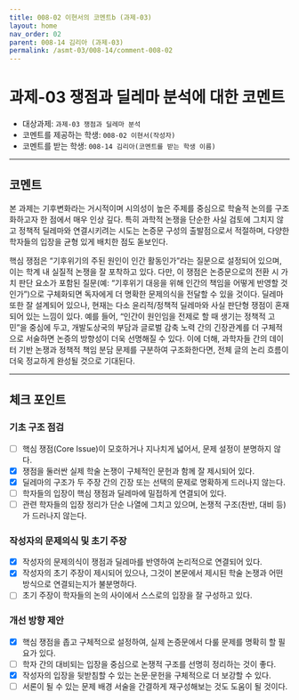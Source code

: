 ```yaml
---
title: 008-02 이현서의 코멘트b (과제-03) 
layout: home
nav_order: 02
parent: 008-14 김리아 (과제-03)
permalink: /asmt-03/008-14/comment-008-02
---
```


# 과제-03 쟁점과 딜레마 분석에 대한 코멘트

- 대상과제: `과제-03 쟁점과 딜레마 분석`
- 코멘트를 제공하는 학생: `008-02 이현서(작성자)` 
- 코멘트를 받는 학생: `008-14 김리아(코멘트를 받는 학생 이름)` 

---

## 코멘트

본 과제는 기후변화라는 거시적이며 시의성이 높은 주제를 중심으로 학술적 논의를 구조화하고자 한 점에서 매우 인상 깊다. 특히 과학적 논쟁을 단순한 사실 검토에 그치지 않고 정책적 딜레마와 연결시키려는 시도는 논증문 구성의 출발점으로서 적절하며, 다양한 학자들의 입장을 균형 있게 배치한 점도 돋보인다.

핵심 쟁점은 “기후위기의 주된 원인이 인간 활동인가”라는 질문으로 설정되어 있으며, 이는 학계 내 실질적 논쟁을 잘 포착하고 있다. 다만, 이 쟁점은 논증문으로의 전환 시 가치 판단 요소가 포함된 질문(예: “기후위기 대응을 위해 인간의 책임을 어떻게 반영할 것인가”)으로 구체화되면 독자에게 더 명확한 문제의식을 전달할 수 있을 것이다. 딜레마 또한 잘 설계되어 있으나, 현재는 다소 윤리적/정책적 딜레마와 사실 판단형 쟁점이 혼재되어 있는 느낌이 있다. 예를 들어, “인간이 원인임을 전제로 할 때 생기는 정책적 고민”을 중심에 두고, 개발도상국의 부담과 글로벌 감축 노력 간의 긴장관계를 더 구체적으로 서술하면 논증의 방향성이 더욱 선명해질 수 있다. 이에 더해, 과학자들 간의 데이터 기반 논쟁과 정책적 책임 분담 문제를 구분하여 구조화한다면, 전체 글의 논리 흐름이 더욱 정교하게 완성될 것으로 기대된다.

---

## 체크 포인트

### **기초 구조 점검**
- [ ] 핵심 쟁점(Core Issue)이 모호하거나 지나치게 넓어서, 문제 설정이 분명하지 않다.
- [x] 쟁점을 둘러싼 실제 학술 논쟁이 구체적인 문헌과 함께 잘 제시되어 있다.
- [x] 딜레마의 구조가 두 주장 간의 긴장 또는 선택의 문제로 명확하게 드러나지 않는다.
- [ ] 학자들의 입장이 핵심 쟁점과 딜레마에 밀접하게 연결되어 있다.
- [ ] 관련 학자들의 입장 정리가 단순 나열에 그치고 있으며, 논쟁적 구조(찬반, 대비 등)가 드러나지 않는다.

### **작성자의 문제의식 및 초기 주장**
- [x] 작성자의 문제의식이 쟁점과 딜레마를 반영하여 논리적으로 연결되어 있다.
- [x] 작성자의 초기 주장이 제시되어 있으나, 그것이 본문에서 제시된 학술 논쟁과 어떤 방식으로 연결되는지가 불분명하다.
- [ ] 초기 주장이 학자들의 논의 사이에서 스스로의 입장을 잘 구성하고 있다.

### **개선 방향 제안**
- [x] 핵심 쟁점을 좁고 구체적으로 설정하여, 실제 논증문에서 다룰 문제를 명확히 할 필요가 있다.
- [ ] 학자 간의 대비되는 입장을 중심으로 논쟁적 구조를 선명히 정리하는 것이 좋다.
- [x] 작성자의 입장을 뒷받침할 수 있는 논문·문헌을 구체적으로 더 보강할 수 있다.
- [ ] 서론이 될 수 있는 문제 배경 서술을 간결하게 재구성해보는 것도 도움이 될 것이다.
